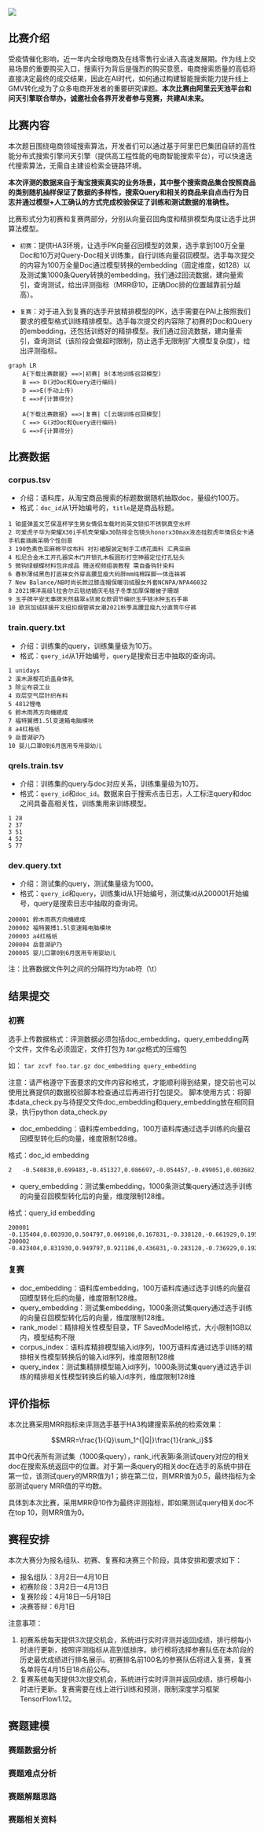 <!-- “阿里灵杰”问天引擎电商搜索算法赛 -->
<!-- 电商搜索算法赛 -->
<!-- 2022-03-01 -->
<!-- <a target="_blank" href="https://www.zhihu.com/people/ashui233/">阿水</a>, <a target="_blank" href="https://www.zhihu.com/people/wang-he-13-93">鱼遇雨欲语与余</a>-->
<!-- <a href="https://tianchi.aliyun.com/competition/entrance/531946/introduction">比赛官网</a> -->


![](https://tianchi-public.oss-cn-hangzhou.aliyuncs.com/public/files/forum/164611999657774301646119988943.png)

## 比赛介绍

受疫情催化影响，近一年内全球电商及在线零售行业进入高速发展期。作为线上交易场景的重要购买入口，搜索行为背后是强烈的购买意愿，电商搜索质量的高低将直接决定最终的成交结果，因此在AI时代，如何通过构建智能搜索能力提升线上GMV转化成为了众多电商开发者的重要研究课题。**本次比赛由阿里云天池平台和问天引擎联合举办，诚邀社会各界开发者参与竞赛，共建AI未来。**


## 比赛内容

本次题目围绕电商领域搜索算法，开发者们可以通过基于阿里巴巴集团自研的高性能分布式搜索引擎问天引擎（提供高工程性能的电商智能搜索平台），可以快速迭代搜索算法，无需自主建设检索全链路环境。

 **本次评测的数据来自于淘宝搜索真实的业务场景，其中整个搜索商品集合按照商品的类别随机抽样保证了数据的多样性，搜索Query和相关的商品来自点击行为日志并通过模型+人工确认的方式完成校验保证了训练和测试数据的准确性。** 

比赛形式分为初赛和复赛两部分，分别从向量召回角度和精排模型角度让选手比拼算法模型。

- `初赛`：提供HA3环境，让选手PK向量召回模型的效果，选手拿到100万全量Doc和10万对Query-Doc相关训练集，自行训练向量召回模型。选手每次提交的内容为100万全量Doc通过模型转换的embedding（固定维度，如128）以及测试集1000条Query转换的embedding。我们通过回流数据，建向量索引，查询测试，给出评测指标（MRR@10，正确Doc排的位置越靠前分越高）。

- `复赛`：对于进入到复赛的选手开放精排模型的PK，选手需要在PAI上按照我们要求的模型格式训练精排模型。选手每次提交的内容除了初赛的Doc和Query的embedding，还包括训练好的精排模型。我们通过回流数据，建向量索引，查询测试（该阶段会做超时限制，防止选手无限制扩大模型复杂度），给出评测指标。

```mermaid
graph LR
    A{下载比赛数据} ==>|初赛| B(本地训练召回模型) 
    B ==> D(对Doc和Query进行编码) 
    D ==>E(手动上传)
    E ==>F{计算得分}

    A{下载比赛数据} ==>|复赛| C[云端训练召回模型] 
    C ==> G(对Doc和Query进行编码)
    G ==>F{计算得分}
```

## 比赛数据

### corpus.tsv

- 介绍：语料库，从淘宝商品搜索的标题数据随机抽取doc，量级约100万。
- 格式：`doc_id`从1开始编号的，`title`是是商品标题。

```
1 铂盛弹盖文艺保温杯学生男女情侣车载时尚英文锁扣不锈钢真空水杯
2 可爱虎子华为荣耀X30i手机壳荣耀x30防摔全包镜头honorx30max液态硅胶虎年情侣女卡通手机套插画呆萌个性创意
3 190色素色亚麻棉平纹布料 衬衫裙服装定制手工绣花面料 汇典亚麻
4 松尼合金木工开孔器实木门开锁孔木板圆形打空神器定位打孔钻头
5 微钩绿蝴蝶材料包非成品 赠送视频组装教程 需自备钩针染料
6 春秋薄绒黑色打底袜女外穿高腰显瘦大码胖mm纯棉踩脚一体连袜裤
7 New Balance/NB时尚长款过膝连帽保暖羽绒服女外套NCNPA/NPA46032
8 2021博洋高级l拉舍尔云毯结婚庆毛毯子冬季加厚保暖被子珊瑚
9 玉手牌平安无事牌天然翡翠a货男女款调节编织玉手链冰种玉石手串
10 欧货加绒拼接开叉纽扣烟管裤女潮2021秋季高腰显瘦九分直筒牛仔裤
```


### train.query.txt
- 介绍：训练集的query，训练集量级为10万。
- 格式：`query_id`从1开始编号，`query`是搜索日志中抽取的查询词。

```
1 unidays
2 溪木源樱花奶盖身体乳
3 除尘布袋工业
4 双层空气层针织布料
5 4812锂电
6 鈴木雨燕方向機總成
7 福特翼搏1.5l变速箱电脑模块
8 a4红格纸
9 岳普湖驴乃
10 婴儿口罩0到6月医用专用婴幼儿
```


### qrels.train.tsv
- 介绍：训练集的query与doc对应关系，训练集量级为10万。
- 格式：`query_id`和`doc_id`。数据来自于搜索点击日志，人工标注query和doc之间具备高相关性，训练集用来训练模型。

```
1 28
2 37
3 51
4 52
5 77
```

### dev.query.txt
- 介绍：测试集的query，测试集量级为1000。
- 格式：`query_id`和`query`，训练集id从1开始编号，测试集id从200001开始编号，query是搜索日志中抽取的查询词。

```
200001 鈴木雨燕方向機總成
200002 福特翼搏1.5l变速箱电脑模块
200003 a4红格纸
200004 岳普湖驴乃
200005 婴儿口罩0到6月医用专用婴幼儿
```

注：比赛数据文件列之间的分隔符均为tab符（\t）

## 结果提交

### 初赛

选手上传数据格式：评测数据必须包括doc_embedding，query_embedding两个文件，文件名必须固定，文件打包为.tar.gz格式的压缩包

如： `tar zcvf foo.tar.gz doc_embedding query_embedding`

注意：请严格遵守下面要求的文件内容和格式，才能顺利得到结果，提交前也可以使用比赛提供的数据校验脚本检查通过后再进行打包提交。
脚本使用方式：将脚本data_check.py与待提交文件doc_embedding和query_embedding放在相同目录，执行python data_check.py

- doc_embedding：语料库embedding，100万语料库通过选手训练的向量召回模型转化后的向量，维度限制128维。

格式：doc_id embedding

```1	0.078739,0.282391,0.298502,-0.294370,-0.166545,-0.013302,0.369835,0.650909,-0.180876,0.344435,-0.511384,-0.600136,0.876170,0.595053,0.529620,0.313576,0.069411,0.794169,0.424571,0.226918,-0.652573,0.009937,0.046894,-0.072549,0.180052,0.311451,0.062532,0.477394,0.066133,0.548474,0.106401,0.449037,0.557605,0.318793,-0.500357,0.160880,-0.738819,0.250867,-0.122692,-0.743531,0.297371,0.348448,0.565187,0.782533,-0.468554,0.115671,0.387320,0.090747,0.474048,-0.262481,0.439003,0.860079,0.795876,0.674476,-0.391774,-0.751113,-0.248353,-0.033272,0.529141,-0.078997,-0.296786,0.053545,-0.573510,-0.500531,0.848892,0.055240,0.316602,0.426072,-0.118691,0.613708,0.043924,-0.370509,0.630920,-0.280416,0.012843,0.158447,0.194989,-0.546903,0.440936,-0.634484,0.362358,0.208168,0.525906,-0.364060,-0.019356,0.629384,0.332850,0.348769,0.444354,0.171443,-0.498889,0.150438,-0.080280,0.007969,-0.003882,-0.355891,-0.565994,-0.751133,-0.769314,0.448398,0.384470,0.091455,0.662950,0.441133,0.167109,0.942066,-0.236464,0.449114,0.519677,0.432361,0.625516,0.518622,-0.133762,0.032810,-0.323678,0.440681,0.320589,-0.447725,-0.215608,-0.675732,-0.933527,-0.246847,-0.178769,-0.141269,-0.515197,-0.485108,0.170341,0.001802
2	-0.540838,0.699483,-0.451327,0.086697,-0.054457,-0.499051,0.003682,0.386219,0.789026,0.288511,-0.133612,-0.295615,0.777499,0.446981,0.467732,0.289793,0.056430,0.239342,0.394474,0.739930,0.115619,0.400768,-0.688479,-0.245249,0.401545,0.067654,-0.406273,0.631079,-0.426185,-0.050901,0.822377,0.156809,0.470805,0.389092,-0.304748,0.460465,-0.340481,-0.423877,0.524095,-0.464753,-0.258779,0.044986,0.657499,0.020781,-0.231213,0.624265,-0.439564,-0.086296,-0.299126,-0.656638,0.563738,0.211103,-0.039345,-0.314355,-0.332023,-0.639921,0.253654,-0.688456,0.599655,-0.322762,0.377239,0.328488,-0.116180,-0.447221,-0.694954,0.099366,0.182083,-0.030348,0.495848,0.014681,-0.854940,0.079997,0.103800,0.755586,0.225769,-0.611819,0.838259,0.036218,-0.601004,0.192454,-0.409465,0.092632,-0.603502,0.159294,0.429040,0.369765,-0.726122,0.733279,-0.024388,-0.124334,-0.579293,0.445816,0.372260,0.145361,-0.458661,-0.613036,-0.436888,-0.237132,0.201241,-0.383260,-0.467477,-0.055167,-0.631041,-0.695114,-0.106460,-0.263603,0.310081,-0.170549,0.330076,0.695804,-0.587648,0.725412,0.251732,0.619346,-0.192143,0.415200,0.746687,0.077549,0.100267,-0.837646,-0.472764,-0.608654,-0.643243,-0.529133,-0.160022,-0.163062,0.878883,0.207523
```

- query_embedding：测试集embedding，1000条测试集query通过选手训练的向量召回模型转化后的向量，维度限制128维。

格式：query_id embedding

```
200001	-0.135404,0.803930,0.504797,0.069186,0.167831,-0.338120,-0.661929,0.195884,0.486813,0.417895,0.482173,0.209041,0.872994,-0.828141,0.728383,0.356425,0.759754,-0.052395,0.507669,0.215317,-0.192724,0.354297,-0.180966,0.227305,0.059949,-0.032830,-0.689066,-0.136598,-0.149492,0.614751,-0.121169,0.078482,0.830174,0.314577,-0.656824,-0.453853,-0.112618,0.255748,-0.165194,0.180441,-0.648762,0.016295,-0.077889,-0.427791,-0.559264,0.530929,-0.176297,0.360376,0.156768,-0.667612,0.166032,-0.823885,-0.044583,-0.578066,-0.794777,0.748353,0.400552,-0.569963,0.492026,-0.031295,0.612561,0.737051,-0.562610,-0.347112,-0.285974,-0.181199,0.056392,0.647825,0.176503,-0.555277,-0.964822,0.024799,0.144688,-0.901272,0.119162,0.321779,0.673564,-0.368255,0.336027,-0.314200,-0.114383,-0.700413,-0.341001,-0.104651,0.446940,0.681534,-0.276488,0.303378,0.334960,0.529115,-0.246529,0.591134,0.532262,0.508022,0.159080,-0.416760,0.650044,-0.454730,-0.164469,-0.022359,0.246616,0.360257,0.484009,-0.153596,-0.655843,-0.534573,-0.088258,-0.588581,-0.555207,0.736479,0.365190,0.508661,-0.226940,0.401698,-0.369445,-0.549004,0.472026,-0.552466,-0.099697,0.169051,-0.442829,0.183305,-0.619190,0.577419,0.211713,-0.096493,0.619457,0.072318
200002	-0.423404,0.831930,0.949797,0.921186,0.436831,-0.283120,-0.736929,0.192884,0.486813,0.417895,0.482173,0.209041,0.872994,-0.828141,0.728383,0.356425,0.759754,-0.052395,0.507669,0.215317,-0.192724,0.354297,-0.180966,0.227305,0.059949,-0.032830,-0.689066,-0.136598,-0.149492,0.614751,-0.121169,0.078482,0.830174,0.314577,-0.656824,-0.453853,-0.112618,0.255748,-0.165194,0.180441,-0.648762,0.016295,-0.077889,-0.427791,-0.559264,0.530929,-0.176297,0.360376,0.156768,-0.667612,0.166032,-0.823885,-0.044583,-0.578066,-0.794777,0.748353,0.400552,-0.569963,0.492026,-0.031295,0.612561,0.737051,-0.562610,-0.347112,-0.285974,-0.181199,0.056392,0.647825,0.176503,-0.555277,-0.964822,0.024799,0.144688,-0.901272,0.119162,0.321779,0.673564,-0.368255,0.336027,-0.314200,-0.114383,-0.700413,-0.341001,-0.104651,0.446940,0.681534,-0.276488,0.303378,0.334960,0.529115,-0.246529,0.591134,0.532262,0.508022,0.159080,-0.416760,0.650044,-0.454730,-0.164469,-0.022359,0.246616,0.360257,0.484009,-0.153596,-0.655843,-0.534573,-0.088258,-0.588581,-0.555207,0.736479,0.365190,0.508661,-0.226940,0.401698,-0.369445,-0.549004,0.472026,-0.552466,-0.099697,0.169051,-0.442829,0.183305,-0.619190,0.577419,0.211713,-0.096493,0.619457,0.072318
```

### 复赛

- doc_embedding：语料库embedding，100万语料库通过选手训练的向量召回模型转化后的向量，维度限制128维。
- query_embedding：测试集embedding，1000条测试集query通过选手训练的向量召回模型转化后的向量，维度限制128维。
- rank_model：精排相关性模型目录，TF SavedModel格式，大小限制1GB以内，模型结构不限
- corpus_index：语料库精排模型输入id序列，100万语料库通过选手训练的精排相关性模型转换后的输入id序列，维度限制128维
- query_index：测试集精排模型输入id序列，1000条测试集query通过选手训练的精排相关性模型转换后的输入id序列，维度限制128维

## 评价指标

本次比赛采用MRR指标来评测选手基于HA3构建搜索系统的检索效果：

$$MRR=\frac{1}{Q}\sum_1^{|Q|}\frac{1}{rank_i}$$

其中Q代表所有测试集（1000条query），rank_i代表第i条测试query对应的相关doc在搜索系统返回中的位置。对于第一条query的相关doc在选手的系统中排在第一位，该测试query的MRR值为1；排在第二位，则MRR值为0.5，最终指标为全部测试query MRR值的平均数。

具体到本次比赛，采用MRR@10作为最终评测指标，即如果测试query相关doc不在top 10，则MRR值为0。



## 赛程安排

本次大赛分为报名组队、初赛、复赛和决赛三个阶段，具体安排和要求如下：
- 报名组队：3月2日—4月10日
- 初赛阶段：3月2日—4月13日
- 复赛阶段：4月18日—5月18日
- 决赛答辩：6月1日

注意事项：

1. 初赛系统每天提供3次提交机会，系统进行实时评测并返回成绩，排行榜每小时进行更新，按照评测指标从高到低排序。排行榜将选择参赛队伍在本阶段的历史最优成绩进行排名展示。初赛排名前100名的参赛队伍将进入复赛，复赛名单将在4月15日18点前公布。
2. 复赛系统每天提供3次提交机会，系统进行实时评测并返回成绩，排行榜每小时进行更新。复赛需要在线上进行训练和预测，限制深度学习框架TensorFlow1.12。

## 赛题建模

### 赛题数据分析

### 赛题难点分析

### 赛题解题思路

### 赛题相关资料